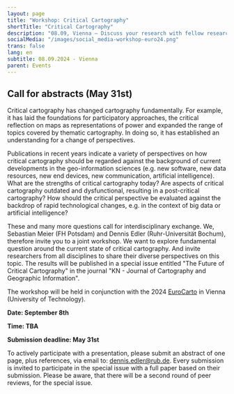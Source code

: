 ```yaml
---
layout: page
title: "Workshop: Critical Cartography"
shortTitle: "Critical Cartography"
description: "08.09, Vienna – Discuss your research with fellow researchers."
socialMedia: "/images/social_media-workshop-euro24.png"
trans: false
lang: en
subtitle: 08.09.2024 - Vienna
parent: Events
---
```


## Call for abstracts (May 31st)

Critical cartography has changed cartography fundamentally. For example, it has laid the foundations for participatory approaches, the critical reflection on maps as representations of power and expanded the range of topics covered by thematic cartography. In doing so, it has established an understanding for a change of perspectives.

Publications in recent years indicate a variety of perspectives on how critical cartography should be regarded against the background of current developments in the geo-information sciences (e.g. new software, new data resources, new end devices, new communication, artificial intelligence). What are the strengths of critical cartography today? Are aspects of critical cartography outdated and dysfunctional, resulting in a post-critical cartography? How should the critical perspective be evaluated against the backdrop of rapid technological changes, e.g. in the context of big data or artificial intelligence?

These and many more questions call for interdisciplinary exchange. We, Sebastian Meier (FH Potsdam) and Dennis Edler (Ruhr-Universität Bochum), therefore invite you to a joint workshop. We want to explore fundamental question around the current state of critical cartography. And invite researchers from all disciplines to share their diverse perspectives on this topic. The results will be published in a special issue entitled "The Future of Critical Cartography" in the journal "KN - Journal of Cartography and Geographic Information".

The workshop will be held in conjunction with the 2024 [EuroCarto](https://eurocarto2024.org/) in Vienna (University of Technology).

**Date: September 8th**

**Time: TBA**

**Submission deadline: May 31st**

To actively participate with a presentation, please submit an abstract of one page, plus references, via email to: [dennis.edler@rub.de](dennis.edler@rub.de). Every submission is invited to participate in the special issue with a full paper based on their submission. Please be aware, that there will be a second round of peer reviews, for the special issue.
